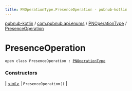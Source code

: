 ```yaml
---
title: PNOperationType.PresenceOperation - pubnub-kotlin
---
```


[pubnub-kotlin](../../../index.html) / [com.pubnub.api.enums](../../index.html) / [PNOperationType](../index.html) / [PresenceOperation](./index.html)

# PresenceOperation

`open class PresenceOperation : `[`PNOperationType`](../index.html)

### Constructors

| [&lt;init&gt;](-init-.html) | `PresenceOperation()` |

